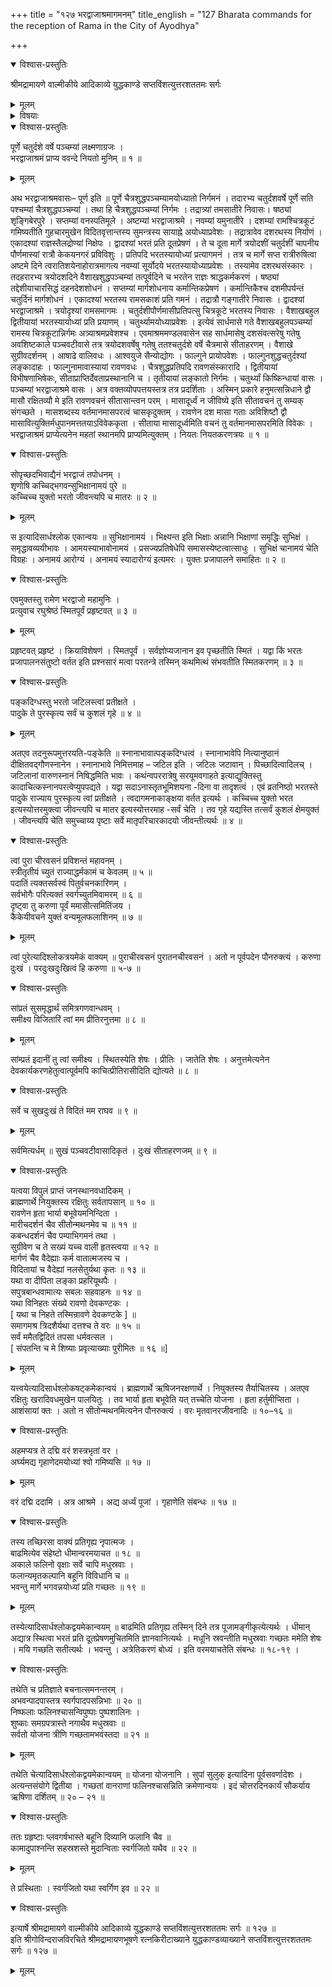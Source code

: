 +++
title = "१२७ भरद्वाजाश्रमागमनम्"
title_english = "127 Bharata commands for the reception of Rama in the City of Ayodhya"

+++

<details open><summary>विश्वास-प्रस्तुतिः</summary>

श्रीमद्रामायणे वाल्मीकीये आदिकाव्ये युद्धकाण्डे सप्तविंशत्युत्तरशततमः सर्गः
</details>

<details><summary>मूलम्</summary>

श्रीमद्रामायणे वाल्मीकीये आदिकाव्ये युद्धकाण्डे सप्तविंशत्युत्तरशततमः सर्गः
</details>

<details><summary>विषयाः</summary>

रामेण भरद्वाजाश्रममेत्य तंप्रत्यभिवादनपूर्वकं भरतादिकुशलप्रश्नः ॥ १ ॥ तेन तंप्रति सकलजनकुशलनिवेदनपूर्वकं स्वस्यतपसैव तस्यपुरास्वाश्रम निर्गमप्रभृतिपुनरागमना -वधिकालमध्यवृत्तवृत्तान्तपरिज्ञाननिवेदनेनसह स्वीयातिथ्यस्वीकारेण परेद्युरयोध्यागमन -चोदना ॥ २ ॥ तथा रामप्रार्थनया वानरनिकरभोगायायोध्याध्वगततरुकुलेषु स्वतपोमहिम्ना -ऽमृतकल्पफलकुलनिष्पादनम् ॥ ३ ॥

</details>

<details open><summary>विश्वास-प्रस्तुतिः</summary>

पूर्णे चतुर्दशे वर्षे पञ्चम्यां लक्ष्मणाग्रजः ।  
भरद्वाजाश्रमं प्राप्य ववन्दे नियतो मुनिम् ॥ १ ॥
</details>

<details><summary>मूलम्</summary>

पूर्णे चतुर्दशे वर्षे पञ्चम्यां लक्ष्मणाग्रजः ।  
भरद्वाजाश्रमं प्राप्य ववन्दे नियतो मुनिम् ॥ १ ॥
</details>

अथ भरद्वाजाश्रमवासः– पूर्ण इति ॥ पूर्णे चैत्रशुद्धपञ्चम्यामयोध्यातो निर्गमनं । तदारभ्य चतुर्दशवर्षे पूर्णे सति पश्चम्यां चैत्रशुद्धपञ्चम्यां । तथा हि चैत्रशुद्धपञ्चम्यां निर्गमः । तद्रात्र्यां तमसातीरे निवासः। षष्ठ्यां शृङ्गिबेरपुरे । सप्तम्यां वनस्पतिमूले । अष्टम्यां भरद्वाजाश्रमे । नवम्यां यमुनातीरे । दशम्यां रामश्चित्रकूटं गमिष्यतीति गुहचारमुखेन विदितवृत्तान्तस्य सुमन्त्रस्य सायाह्ने अयोध्याप्रवेशः । तद्रात्रावेव दशरथस्य निर्याणं । एकादश्यां राज्ञस्तैलद्रोण्यां निक्षेपः । द्वादश्यां भरतं प्रति दूतप्रेषणं । ते च दूता मार्गे त्रयोदशीं चतुर्दशीं चापनीय पौर्णमास्यां रात्रौ केकयनगरं प्रविविशुः । प्रतिपदि भरतस्यायोध्यां प्रत्यागमनं । तत्र च मार्गे सप्त रात्रीरुषित्वा अष्टमे दिने त्वरातिशयेनाहोरात्रमागत्य नवम्यां सूर्योदये भरतस्यायोध्याप्रवेशः । तस्यामेव दशरथसंस्कारः । तदहरारभ्य त्रयोदशदिने वैशाखशुद्धपञ्चम्यां तत्पूर्वदिने च भरतेन राज्ञः श्राद्धकर्मकरणं । षष्ठ्यां तद्देशीयाचारसिद्धं दहनदेशशोधनं । सप्तम्यां मार्गशोधनाय कर्मान्तिकप्रेषणं । कर्मान्तिकैश्च दशमीपर्यन्तं चतुर्दिनं मार्गशोधनं । एकादश्यां भरतस्य रामसकाशं प्रति गमनं । तद्रात्रौ गङ्गातीरे निवासः । द्वादश्यां भरद्वाजाश्रमे । त्रयोदृश्यां रामसमागमः । चतुर्दशीपौर्णमासीप्रतिपत्सु चित्रकूटे भरतस्य निवासः । वैशाखबहुल द्वितीयायां भरतस्यायोध्यां प्रति प्रयाणम् । चतुर्थ्यामयोध्याप्रवेशः । इत्येवं सार्धमासे गते वैशाखबहुलपञ्चम्यां रामस्य चित्रकूटान्निर्गमः अत्र्याश्रमप्रवेशश्च । एवमाश्रममण्डलवासेन सह सार्धमासेषु दशसंवत्सरेषु गतेषु अवशिष्टकाले पञ्चवटीवासे तत्र त्रयोदशवर्षेषु गतेषु ततश्चतुर्दशे वर्षे चैत्रमासे सीताहरणम् । वैशाखे सुग्रीवदर्शनम् । आषाढे वालिवधः । आश्वयुजे सैन्योद्योगः । फाल्गुने प्रायोपवेशः । फाल्गुनशुद्धचतुर्दश्यां लङ्कादाहः । फाल्गुनामावास्यायां रावणवधः । चैत्रशुद्धप्रतिपदि रावणसंस्कारादि । द्वितीयायां विभीषणाभिषेकः, सीताप्राप्तिर्देवताप्रस्थानानि च । तृतीयायां लङ्कातो निर्गमः । चतुर्थ्यां किष्किन्धायां वासः । पञ्चम्यां भरद्वाजाश्रमे वासः । अत्र वक्तव्योपपत्तयस्तत्र तत्र प्रदर्शिताः । अस्मिन् प्रकारे हनुमत्सन्निधाने द्वौ मासौ रक्षितव्यौ मे इति रावणवचनं सीतासान्त्वन परम् । मासादूर्ध्वं न जीविष्ये इति सीतावचनं तु सम्यक् संगच्छते । मासशब्दस्य वर्तमानमासपरत्वं चासकृदुक्तम् । रावणेन दश मासा गताः अविशिष्टौ द्वौ मासावित्युक्तिर्मधुपानमत्ततयाऽविवेककृता । सीताया मासादूर्ध्वमिति वचनं तु वर्तमानमासपरमिति विवेकः । भरद्वाजाश्रमं प्राप्येत्यनेन महतां स्थानमपि प्राप्यमित्युक्तम् । नियतः नियतकरणत्रयः ॥ १ ॥

<details open><summary>विश्वास-प्रस्तुतिः</summary>

सोपृच्छदभिवाद्यैनं भरद्वाजं तपोधनम् ।  
शृणोषि कच्चिद्भगवन्सुभिक्षानामयं पुरे ॥  
कच्चिच्च युक्तो भरतो जीवन्त्यपि च मातरः ॥ २ ॥
</details>

<details><summary>मूलम्</summary>

सोपृच्छदभिवाद्यैनं भरद्वाजं तपोधनम् ।  
शृणोषि कच्चिद्भगवन्सुभिक्षानामयं पुरे ॥  
कच्चिच्च युक्तो भरतो जीवन्त्यपि च मातरः ॥ २ ॥
</details>

स इत्यादिसार्धश्लोक एकान्वयः ॥ सुभिक्षानामयं । भिक्ष्यन्त इति भिक्षाः अन्नानि भिक्षाणां समृद्धिः सुभिक्षं । समृद्धावव्ययीभावः । आमयस्याभावोनामयं । प्रसज्यप्रतिषेधेपि समासस्येष्टत्वात्साधुः । सुभिक्षं चानामयं चेति विग्रहः । अनामयं आरोग्यं । अनामयं स्यादारोग्यं इत्यमरः । युक्तः प्रजापालने समाहितः ॥ २ ॥

<details open><summary>विश्वास-प्रस्तुतिः</summary>

एवमुक्तस्तु रामेण भरद्वाजो महामुनिः ।  
प्रत्युवाच रघुश्रेष्ठं स्मितपूर्वं प्रहृष्टवत् ॥ ३ ॥
</details>

<details><summary>मूलम्</summary>

एवमुक्तस्तु रामेण भरद्वाजो महामुनिः ।  
प्रत्युवाच रघुश्रेष्ठं स्मितपूर्वं प्रहृष्टवत् ॥ ३ ॥
</details>

प्रहृष्टवत् प्रहृष्टं । क्रियाविशेषणं । स्मितपूर्वं । सर्वज्ञोप्यजानान इव पृच्छतीति स्मितं । यद्वा किं भरतः प्रजापालनसंतुष्टो वर्तत इति प्रश्नसारं मत्वा परतन्त्रे तस्मिन् कथमित्थं संभवतीति स्मितकरणम् ॥ ३ ॥

<details open><summary>विश्वास-प्रस्तुतिः</summary>

पङ्कदिग्धस्तु भरतो जटिलस्त्वां प्रतीक्षते ।  
पादुके ते पुरस्कृत्य सर्वं च कुशलं गृहे ॥ ४ ॥
</details>

<details><summary>मूलम्</summary>

पङ्कदिग्धस्तु भरतो जटिलस्त्वां प्रतीक्षते ।  
पादुके ते पुरस्कृत्य सर्वं च कुशलं गृहे ॥ ४ ॥
</details>

अतएव तदनुरूपमुत्तरयति-पङ्केति ॥ स्नानाभावात्पङ्कदिग्धत्वं । स्नानाभावेपि नित्यानुष्ठानं दीक्षितवद्गौणस्नानेन । स्नानाभावे निमित्तमाह – जटिल इति । जटिलः जटावान् । पिच्छादित्वादिलच् । जटिलानां वारुणस्नानं निषिद्धमिति भावः । कथंन्वपररात्रेषु सरयूमवगाहते इत्याद्युक्तिस्तु कादाचित्कस्नानपरत्वेप्युपपद्यते । यद्वा सदाऽनास्तृतभूमिशयना -दिना वा तादृशत्वं । एवं व्रतनिष्ठो भरतस्ते पादुके राज्याय पुरस्कृत्य त्वां प्रतीक्षते । त्वदागमनाकाङ्क्षया वर्तत इत्यर्थः । कच्चिच्च युक्तो भरत इत्यस्योत्तरमुक्त्वा जीवन्त्यपि च मातर इत्यस्योत्तरमाह -सर्वं चेति । तव गृहे यद्यस्ति तत्सर्वं कुशलं क्षेमयुक्तं । जीवन्त्यपि चेति समुच्चाय्य पृष्टाः सर्वे मातृपरिचारकादयो जीवन्तीत्यर्थः ॥ ४ ॥

<details open><summary>विश्वास-प्रस्तुतिः</summary>

त्वां पुरा चीरवसनं प्रविशन्तं महावनम् ।  
स्त्रीतृतीयं च्युतं राज्याद्धर्मकामं च केवलम् ॥ ५ ॥  
पदातिं त्यक्तसर्वस्वं पितुर्वचनकारिणम् ।  
सर्वभोगैः परित्यक्तं स्वर्गच्युतमिवामरम् ॥ ६ ॥  
दृष्ट्वा तु करुणा पूर्वं ममासीत्समितिंजय ।  
कैकेयीवचने युक्तं वन्यमूलफलाशिनम् ॥ ७ ॥
</details>

<details><summary>मूलम्</summary>

त्वां पुरा चीरवसनं प्रविशन्तं महावनम् ।  
स्त्रीतृतीयं च्युतं राज्याद्धर्मकामं च केवलम् ॥ ५ ॥  
पदातिं त्यक्तसर्वस्वं पितुर्वचनकारिणम् ।  
सर्वभोगैः परित्यक्तं स्वर्गच्युतमिवामरम् ॥ ६ ॥  
दृष्ट्वा तु करुणा पूर्वं ममासीत्समितिंजय ।  
कैकेयीवचने युक्तं वन्यमूलफलाशिनम् ॥ ७ ॥
</details>

त्वां पुरेत्यादिश्लोकत्रयमेकं वाक्यम् ॥ पुराचीरवसनं पुरातनचीरवसनं । अतो न पूर्वपदेन पौनरुक्त्यं । करुणा दुःखं । परदुःखदुःखित्वं हि करुणा ॥ ५-७ ॥

<details open><summary>विश्वास-प्रस्तुतिः</summary>

सांप्रतं सुसमृद्धार्थं समित्रगणवान्धवम् ।  
समीक्ष्य विजितारिं त्वां मम प्रीतिरनुत्तमा ॥ ८ ॥
</details>

<details><summary>मूलम्</summary>

सांप्रतं सुसमृद्धार्थं समित्रगणवान्धवम् ।  
समीक्ष्य विजितारिं त्वां मम प्रीतिरनुत्तमा ॥ ८ ॥
</details>

सांम्प्रतं इदानीं तु त्वां समीक्ष्य । स्थितस्येति शेषः । प्रीतिः । जातेति शेषः । अनुत्तमेत्यनेन देवकार्यकरणहेतुत्वात्पूर्वमपि काचित्प्रीतिरासीदिति द्योत्यते ॥ ८ ॥

<details open><summary>विश्वास-प्रस्तुतिः</summary>

सर्वे च सुखदुःखं ते विदितं मम राघव ॥ ९ ॥
</details>

<details><summary>मूलम्</summary>

सर्वे च सुखदुःखं ते विदितं मम राघव ॥ ९ ॥
</details>

सर्वमित्यर्धम् ॥ सुखं पञ्चवटीवासादिकृतं । दुःखं सीताहरणजम् ॥ ९ ॥

<details open><summary>विश्वास-प्रस्तुतिः</summary>

यत्वया विपुलं प्राप्तं जनस्थानवधादिकम् ।  
ब्राह्मणार्थे नियुक्तस्य रक्षितुः सर्वतापसान् ॥ १० ॥  
रावणेन हृता भार्या बभूवेयमनिन्दिता ।  
मारीचदर्शनं चैव सीतोन्मथनमेव च ॥ ११ ॥  
कबन्धदर्शनं चैव पम्पाभिगमनं तथा ।  
सुग्रीवेण च ते सख्यं यच्च वाली हृतस्त्वया ॥ १२ ॥  
मार्गणं चैव वैदेह्याः कर्म वातात्मजस्य च ।  
विदितायां च वैदेह्यां नलसेतुर्यथा कृतः ॥ १३ ॥  
यथा वा दीपिता लङ्का प्रहरियूथपैः ।  
सपुत्रबान्धवामात्यः सबलः सहवाहनः ॥ १४ ॥  
यथा विनिहतः संख्ये रावणो देवकण्टकः ।  
\[ यथा च निहते तस्मिन्रावणे देवकण्टके \] ॥  
समागमश्र त्रिदशैर्यथा दत्तश्च ते वरः ॥ १५ ॥  
सर्वं ममैतद्विदितं तपसा धर्मवत्सल ।  
\[ संपतन्ति च मे शिष्याः प्रवृत्याख्याः पुरीमितः ॥ १६ ॥\]
</details>

<details><summary>मूलम्</summary>

यत्वया विपुलं प्राप्तं जनस्थानवधादिकम् ।  
ब्राह्मणार्थे नियुक्तस्य रक्षितुः सर्वतापसान् ॥ १० ॥  
रावणेन हृता भार्या बभूवेयमनिन्दिता ।  
मारीचदर्शनं चैव सीतोन्मथनमेव च ॥ ११ ॥  
कबन्धदर्शनं चैव पम्पाभिगमनं तथा ।  
सुग्रीवेण च ते सख्यं यच्च वाली हृतस्त्वया ॥ १२ ॥  
मार्गणं चैव वैदेह्याः कर्म वातात्मजस्य च ।  
विदितायां च वैदेह्यां नलसेतुर्यथा कृतः ॥ १३ ॥  
यथा वा दीपिता लङ्का प्रहरियूथपैः ।  
सपुत्रबान्धवामात्यः सबलः सहवाहनः ॥ १४ ॥  
यथा विनिहतः संख्ये रावणो देवकण्टकः ।  
\[ यथा च निहते तस्मिन्रावणे देवकण्टके \] ॥  
समागमश्र त्रिदशैर्यथा दत्तश्च ते वरः ॥ १५ ॥  
सर्वं ममैतद्विदितं तपसा धर्मवत्सल ।  
\[ संपतन्ति च मे शिष्याः प्रवृत्याख्याः पुरीमितः ॥ १६ ॥\]
</details>

यत्त्वयेत्यादिसार्धश्लोकषट्कमेकान्वयं । ब्राह्मणार्थे ऋषिजनरक्षणार्थे । नियुक्तस्य तैर्याचितस्य । अतएव रक्षितुः खरादिवधमुखेन पालयितुः । तव भार्या हृता बभूवेति यत् तच्चेति योजना । हृता हर्तुमीप्सिता । आशंसायां क्तः । अतो न सीतोन्मथनमित्यनेन पौनरुक्त्यं । वरः मृतवानरजीवनादिः ॥ १०–१६ ॥

<details open><summary>विश्वास-प्रस्तुतिः</summary>

अहमप्यत्र ते दद्मि वरं शस्त्रभृतां वर ।  
अर्घ्यमद्य गृहाणेदमयोध्यां श्वो गमिष्यसि ॥ १७ ॥
</details>

<details><summary>मूलम्</summary>

अहमप्यत्र ते दद्मि वरं शस्त्रभृतां वर ।  
अर्घ्यमद्य गृहाणेदमयोध्यां श्वो गमिष्यसि ॥ १७ ॥
</details>

वरं दद्मि ददामि । अत्र आश्रमे । अद्य अर्ध्यं पूजां । गृहाणेति संबन्धः ॥ १७ ॥

<details open><summary>विश्वास-प्रस्तुतिः</summary>

तस्य तच्छिरसा वाक्यं प्रतिगृह्य नृपात्मजः ।  
बाढमित्येव संहेष्टो धीमान्वरमयाचत ॥ १८ ॥  
अकाले फलिनो वृक्षाः सर्वे चापि मधुस्रवाः ।  
फलान्यमृतकल्पानि बहूनि विविधानि च ॥  
भवन्तु मार्गे भगवन्नयोध्यां प्रति गच्छतः ॥ १९ ॥
</details>

<details><summary>मूलम्</summary>

तस्य तच्छिरसा वाक्यं प्रतिगृह्य नृपात्मजः ।  
बाढमित्येव संहेष्टो धीमान्वरमयाचत ॥ १८ ॥  
अकाले फलिनो वृक्षाः सर्वे चापि मधुस्रवाः ।  
फलान्यमृतकल्पानि बहूनि विविधानि च ॥  
भवन्तु मार्गे भगवन्नयोध्यां प्रति गच्छतः ॥ १९ ॥
</details>

तस्येत्यादिसार्धश्लोकद्वयमेकान्वयम् ॥ बाढमिति प्रतिगृह्य तस्मिन् दिने तत्र पूजामङ्गीकृत्येत्यर्थः । धीमान् अद्यात्र स्थित्वा भरतं प्रति दूतप्रेषणमुचितमिति ज्ञानवानित्यर्थः । मधूनि स्रवन्तीति मधुस्रवाः गच्छतः ममेति शेषः । मयि गच्छति सतीत्यर्थः । भवन्तु । अत्रेतिकरणं बोध्यं । इति वरमयाचतेति संबन्धः ॥ १८-१९ ।

<details open><summary>विश्वास-प्रस्तुतिः</summary>

तथेति च प्रतिज्ञाते बचनात्समनन्तरम् ।  
अभवन्पादपास्तत्र स्वर्गपादपसन्निभाः ॥ २० ॥  
निष्फलाः फलिनश्चासन्विपुष्पाः पुष्पशालिनः ।  
शुष्काः समग्रपत्रास्ते नगाथैव मधुस्रवाः ॥  
सर्वतो योजना त्रीणि गच्छतामभवंस्तदा ॥ २१ ॥
</details>

<details><summary>मूलम्</summary>

तथेति च प्रतिज्ञाते बचनात्समनन्तरम् ।  
अभवन्पादपास्तत्र स्वर्गपादपसन्निभाः ॥ २० ॥  
निष्फलाः फलिनश्चासन्विपुष्पाः पुष्पशालिनः ।  
शुष्काः समग्रपत्रास्ते नगाथैव मधुस्रवाः ॥  
सर्वतो योजना त्रीणि गच्छतामभवंस्तदा ॥ २१ ॥
</details>

तथेति चेत्यादिसार्धश्लोकद्वयमेकान्वयम् ॥ योजना योजनानि । सुपां सुलुक् इत्यादिना पूर्वसवर्णादेशः । अत्यन्तसंयोगे द्वितीया । गच्छतां वानराणां फलिनश्चासन्निति क्रमेणान्वयः । इदं चोत्तरदिनकार्यं सौकर्याय ऋषिणा दर्शितम् ॥ २० – २१ ॥

<details open><summary>विश्वास-प्रस्तुतिः</summary>

ततः ग्रहृष्टाः प्लवगर्षभास्ते बहूनि दिव्यानि फलानि चैव ॥  
कामादुपाश्नन्ति सहस्रशस्ते मुदान्विताः स्वर्गजितो यथैव ॥ २२ ॥
</details>

<details><summary>मूलम्</summary>

ततः ग्रहृष्टाः प्लवगर्षभास्ते बहूनि दिव्यानि फलानि चैव ॥  
कामादुपाश्नन्ति सहस्रशस्ते मुदान्विताः स्वर्गजितो यथैव ॥ २२ ॥
</details>

ते प्रस्थिताः । स्वर्गजितो यथा स्वर्गिण इव ॥ २२ ॥

<details open><summary>विश्वास-प्रस्तुतिः</summary>

इत्यार्षे श्रीमद्रामायणे वाल्मीकीये आदिकाव्ये युद्धकाण्डे सप्तविंशत्युत्तरशततमः सर्गः ॥ १२७ ॥  
इति श्रीगोविन्दराजविरचिते श्रीमद्रामायणभूषणे रत्नकिरीटाख्याने युद्धकाण्डव्याख्याने सप्तविंशत्युत्तरशततमः सर्गः ॥ १२७ ॥
</details>

<details><summary>मूलम्</summary>

इत्यार्षे श्रीमद्रामायणे वाल्मीकीये आदिकाव्ये युद्धकाण्डे सप्तविंशत्युत्तरशततमः सर्गः ॥ १२७ ॥  
इति श्रीगोविन्दराजविरचिते श्रीमद्रामायणभूषणे रत्नकिरीटाख्याने युद्धकाण्डव्याख्याने सप्तविंशत्युत्तरशततमः सर्गः ॥ १२७ ॥
</details>

